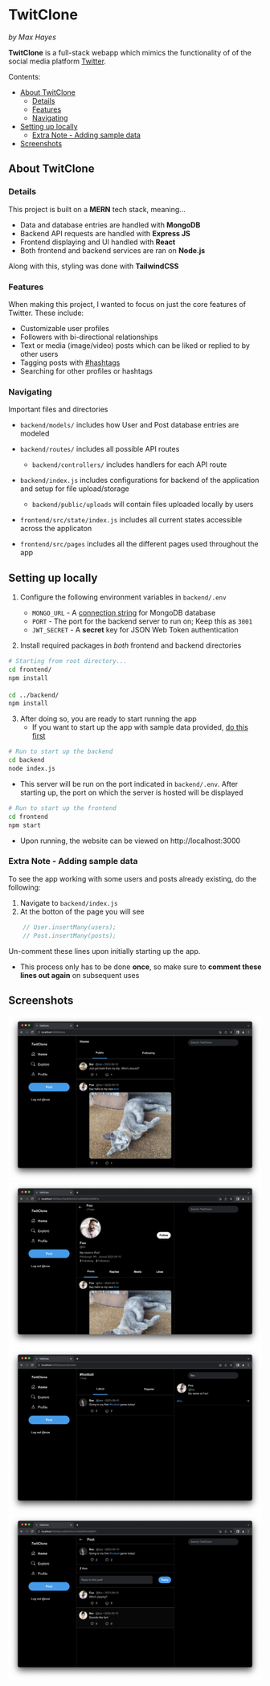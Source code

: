 <!-- omit in toc -->
# TwitClone 
*by Max Hayes*

**TwitClone** is a full-stack webapp which mimics the functionality of of the social media platform [Twitter](https://www.twitter.com). 

Contents:
- [About TwitClone](#about-twitclone)
  - [Details](#details)
  - [Features](#features)
  - [Navigating](#navigating)
- [Setting up locally](#setting-up-locally)
  - [Extra Note - Adding sample data](#extra-note---adding-sample-data)
- [Screenshots](#screenshots)


## About TwitClone

### Details
This project is built on a **MERN** tech stack, meaning...
* Data and database entries are handled with **MongoDB**
* Backend API requests are handled with **Express JS**
* Frontend displaying and UI handled with **React**
* Both frontend and backend services are ran on **Node.js**

Along with this, styling was done with **TailwindCSS**

### Features
When making this project, I wanted to focus on just the core features of Twitter. These include:

* Customizable user profiles
* Followers with bi-directional relationships
* Text or media (image/video) posts which can be liked or replied to by other users
* Tagging posts with [#hashtags](#features)
* Searching for other profiles or hashtags

### Navigating
Important files and directories
* `backend/models/` includes how User and Post database entries are modeled
* `backend/routes/` includes all possible API routes
  * `backend/controllers/` includes handlers for each API route
* `backend/index.js` includes configurations for backend of the application and setup for file upload/storage
  * `backend/public/uploads` will contain files uploaded locally by users

* `frontend/src/state/index.js` includes all current states accessible across the applicaton
* `frontend/src/pages` includes all the different pages used throughout the app 

## Setting up locally
1. Configure the following environment variables in `backend/.env`
   * `MONGO_URL` - A [connection string](https://www.mongodb.com/basics/mongodb-connection-string) for MongoDB database
   * `PORT` - The port for the backend server to run on; Keep this as `3001`
   * `JWT_SECRET` - A **secret** key for JSON Web Token authentication

2. Install required packages in *both* frontend and backend directories
```bash
# Starting from root directory...
cd frontend/
npm install

cd ../backend/
npm install
```
3. After doing so, you are ready to start running the app
   * If you want to start up the app with sample data provided, [do this first](#extra-note---adding-sample-data)
```bash
# Run to start up the backend
cd backend
node index.js
```
* This server will be run on the port indicated in `backend/.env`. After starting up, the port on which the server is hosted will be displayed
```bash
# Run to start up the frontend
cd frontend
npm start
```
* Upon running, the website can be viewed on http://localhost:3000

### Extra Note - Adding sample data
To see the app working with some users and posts already existing, do the following:

1. Navigate to `backend/index.js`
2. At the botton of the page you will see
```javascript
    // User.insertMany(users);
    // Post.insertMany(posts);
```
  Un-comment these lines upon initially starting up the app.
  * This process only has to be done **once**, so make sure to **comment these lines out again** on subsequent uses

## Screenshots

![Home Page](screenshots/tc-home.png)
![Profile page](screenshots/tc-profile.png)
![Explore page and search results](screenshots/tc-explore-search.png)
![Viewing a post](screenshots/tc-post.png)